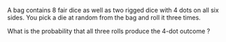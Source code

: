A bag contains 8 fair dice as well as two rigged dice with 4 dots on all six sides. You pick a die at random from the bag and roll it three times. 

What is the probability that all three rolls produce the 4-dot outcome ?